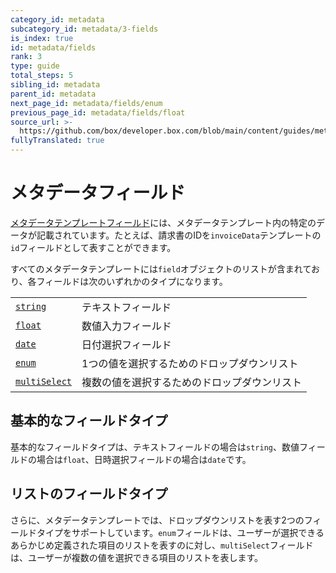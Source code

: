 ```yaml
---
category_id: metadata
subcategory_id: metadata/3-fields
is_index: true
id: metadata/fields
rank: 3
type: guide
total_steps: 5
sibling_id: metadata
parent_id: metadata
next_page_id: metadata/fields/enum
previous_page_id: metadata/fields/float
source_url: >-
  https://github.com/box/developer.box.com/blob/main/content/guides/metadata/3-fields/0-index.md
fullyTranslated: true
---
```

# メタデータフィールド

[メタデータテンプレートフィールド][r_field]には、メタデータテンプレート内の特定のデータが記載されています。たとえば、請求書のIDを`invoiceData`テンプレートの`id`フィールドとして表すことができます。

すべてのメタデータテンプレートには`field`オブジェクトのリストが含まれており、各フィールドは次のいずれかのタイプになります。

<!-- markdownlint-disable line-length -->

|                                                   |                        |
| ------------------------------------------------- | ---------------------- |
| [`string`](g://metadata/fields/string)            | テキストフィールド              |
| [`float`](g://metadata/fields/float)              | 数値入力フィールド              |
| [`date`](g://metadata/fields/date)                | 日付選択フィールド              |
| [`enum`](g://metadata/fields/enum)                | 1つの値を選択するためのドロップダウンリスト |
| [`multiSelect`](g://metadata/fields/multi-select) | 複数の値を選択するためのドロップダウンリスト |

<!-- markdownlint-enable line-length -->

## 基本的なフィールドタイプ

基本的なフィールドタイプは、テキストフィールドの場合は`string`、数値フィールドの場合は`float`、日時選択フィールドの場合は`date`です。

## リストのフィールドタイプ

さらに、メタデータテンプレートでは、ドロップダウンリストを表す2つのフィールドタイプをサポートしています。`enum`フィールドは、ユーザーが選択できるあらかじめ定義された項目のリストを表すのに対し、`multiSelect`フィールドは、ユーザーが複数の値を選択できる項目のリストを表します。

[r_field]: r://metadata-template/#param-fields
